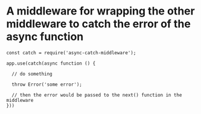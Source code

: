 # A middleware for wrapping the other middleware to catch the error of the async function


```
const catch = require('async-catch-middleware');

app.use(catch(async function () {

  // do something

  throw Error('some error');

  // then the error would be passed to the next() function in the middleware
}))

```